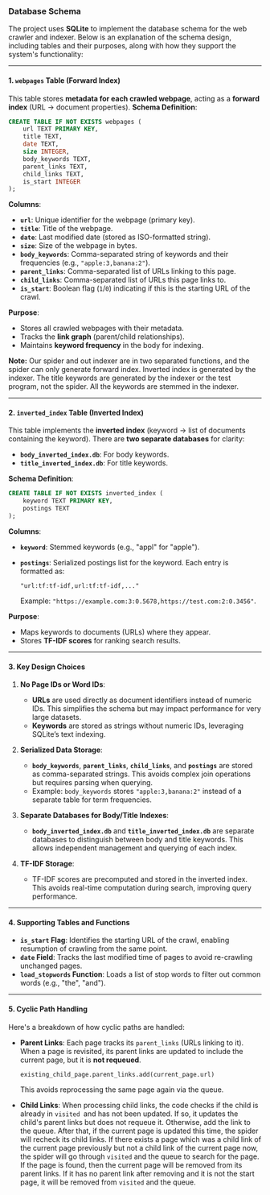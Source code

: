 ### Database Schema

The project uses **SQLite** to implement the database schema for the web crawler and indexer. Below is an explanation of the schema design, including tables and their purposes, along with how they support the system's functionality:

---

#### **1. `webpages` Table (Forward Index)**

This table stores **metadata for each crawled webpage**, acting as a **forward index** (URL → document properties).
**Schema Definition**:

```sql
CREATE TABLE IF NOT EXISTS webpages (
    url TEXT PRIMARY KEY,
    title TEXT,
    date TEXT,
    size INTEGER,
    body_keywords TEXT,
    parent_links TEXT,
    child_links TEXT,
    is_start INTEGER
);
```

**Columns**:

- **`url`**: Unique identifier for the webpage (primary key).
- **`title`**: Title of the webpage.
- **`date`**: Last modified date (stored as ISO-formatted string).
- **`size`**: Size of the webpage in bytes.
- **`body_keywords`**: Comma-separated string of keywords and their frequencies (e.g., `"apple:3,banana:2"`).
- **`parent_links`**: Comma-separated list of URLs linking to this page.
- **`child_links`**: Comma-separated list of URLs this page links to.
- **`is_start`**: Boolean flag (`1`/`0`) indicating if this is the starting URL of the crawl.

**Purpose**:

- Stores all crawled webpages with their metadata.
- Tracks the **link graph** (parent/child relationships).
- Maintains **keyword frequency** in the body for indexing.

**Note:** Our spider and out indexer are in two separated functions, and the spider can only generate forward index. Inverted index is generated by the indexer. The title keywords are generated by the indexer or the test program, not the spider. All the keywords are stemmed in the indexer.

---

#### **2. `inverted_index` Table (Inverted Index)**

This table implements the **inverted index** (keyword → list of documents containing the keyword). There are **two separate databases** for clarity:

- **`body_inverted_index.db`**: For body keywords.
- **`title_inverted_index.db`**: For title keywords.

**Schema Definition**:

```sql
CREATE TABLE IF NOT EXISTS inverted_index (
    keyword TEXT PRIMARY KEY,
    postings TEXT
);
```

**Columns**:

- **`keyword`**: Stemmed keywords (e.g., "appl" for "apple").
- **`postings`**: Serialized postings list for the keyword. Each entry is formatted as:
  ```
  "url:tf:tf-idf,url:tf:tf-idf,..."
  ```

  Example: `"https://example.com:3:0.5678,https://test.com:2:0.3456"`.

**Purpose**:

- Maps keywords to documents (URLs) where they appear.
- Stores **TF-IDF scores** for ranking search results.

---

#### **3. Key Design Choices**

1. **No Page IDs or Word IDs**:

   - **URLs** are used directly as document identifiers instead of numeric IDs. This simplifies the schema but may impact performance for very large datasets.
   - **Keywords** are stored as strings without numeric IDs, leveraging SQLite’s text indexing.
2. **Serialized Data Storage**:

   - **`body_keywords`**, **`parent_links`**, **`child_links`**, and **`postings`** are stored as comma-separated strings. This avoids complex join operations but requires parsing when querying.
   - Example: `body_keywords` stores `"apple:3,banana:2"` instead of a separate table for term frequencies.
3. **Separate Databases for Body/Title Indexes**:

   - **`body_inverted_index.db`** and **`title_inverted_index.db`** are separate databases to distinguish between body and title keywords. This allows independent management and querying of each index.
4. **TF-IDF Storage**:

   - TF-IDF scores are precomputed and stored in the inverted index. This avoids real-time computation during search, improving query performance.

---

#### **4. Supporting Tables and Functions**

- **`is_start` Flag**: Identifies the starting URL of the crawl, enabling resumption of crawling from the same point.
- **`date` Field**: Tracks the last modified time of pages to avoid re-crawling unchanged pages.
- **`load_stopwords` Function**: Loads a list of stop words to filter out common words (e.g., "the", "and").

---

#### **5. Cyclic Path Handling**

Here's a breakdown of how cyclic paths are handled:

- **Parent Links**: Each page tracks its `parent_links` (URLs linking to it). When a page is revisited, its parent links are updated to include the current page, but it is **not requeued**.

  ```python
  existing_child_page.parent_links.add(current_page.url)
  ```
  This avoids reprocessing the same page again via the queue.
- **Child Links**: When processing child links, the code checks if the child is already in `visited `and has not been updated. If so, it updates the child's parent links but does not requeue it. Otherwise, add the link to the queue. After that, if the current page is updated this time, the spider will recheck its child links. If there exists a page which was a child link of the current page previously but not a child link of the current page now, the spider will go through `visited` and the queue to search for the page. If the page is found, then the current page will be removed from its parent links. If it has no parent link after removing and it is not the start page, it will be removed from `visited` and the queue.
